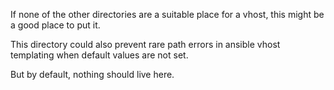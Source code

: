 If none of the other directories are a suitable place for a vhost, this might be a good place to put it.

This directory could also prevent rare path errors in ansible vhost templating when default values are not set.

But by default, nothing should live here.